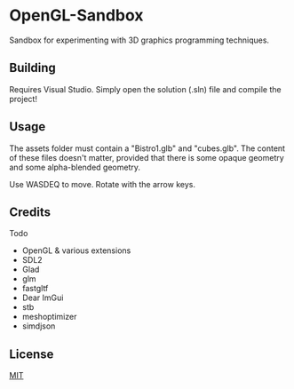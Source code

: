 # OpenGL-Sandbox
Sandbox for experimenting with 3D graphics programming techniques.

## Building
Requires Visual Studio. Simply open the solution (.sln) file and compile the project!

## Usage
The assets folder must contain a "Bistro1.glb" and "cubes.glb". The content of these files doesn't matter, provided that there is some opaque geometry and some alpha-blended geometry.

Use WASDEQ to move. Rotate with the arrow keys. 

## Credits
Todo

- OpenGL & various extensions
- SDL2
- Glad
- glm
- fastgltf
- Dear ImGui
- stb
- meshoptimizer
- simdjson

## License
[MIT](https://choosealicense.com/licenses/mit/)
